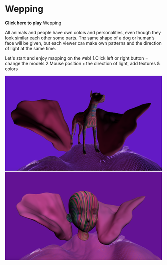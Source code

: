 # Wepping

**Click here to play**
[Wepping](https://jtao7.github.io/p5.js_3dproject/)

All animals and people have own colors and personalities, even though they look similar each other some parts. The same shape of a dog or human’s face will be given, but each viewer can make own patterns and the direction of light at the same time.

Let's start and enjoy mapping on the web!
1.Click left or right button = change the models
2.Mouse position = the direction of light, add textures & colors


![screen shot](readme_files/dog.png)
![screen shot](readme_files/head_.png)
